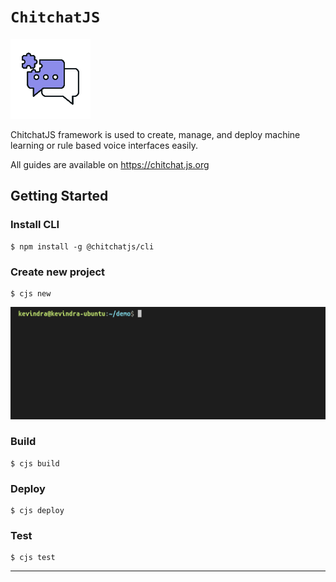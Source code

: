 # `ChitchatJS`

![](./images/logo/logo-128x128.png)

ChitchatJS framework is used to create, manage, and deploy machine learning or rule based voice interfaces easily.

All guides are available on https://chitchat.js.org

<!-- [![Code Coverage][coverage-badge]][coverage-link]
[![Code Coverage][core-badge]][core-link]
[![Code Coverage][cli-badge]][cli-link]
[![Code Coverage][alexa-badge]][alexa-link] -->

## Getting Started

### Install CLI

```
$ npm install -g @chitchatjs/cli
```

### Create new project

```
$ cjs new
```

![](./images/gifs/create-project.gif)

### Build

```
$ cjs build
```

### Deploy

```
$ cjs deploy
```

### Test

```
$ cjs test
```

---

[coverage-badge]: https://codecov.io/gh/chitchatjs/chitchatjs/branch/main/graph/badge.svg
[coverage-link]: https://codecov.io/gh/chitchatjs/chitchatjs
[core-badge]: https://codecov.io/gh/chitchatjs/chitchatjs/branch/main/graph/badge.svg?flag=core
[core-link]: https://codecov.io/gh/chitchatjs/chitchatjs
[cli-badge]: https://codecov.io/gh/chitchatjs/chitchatjs/branch/main/graph/badge.svg?flag=core
[cli-link]: https://codecov.io/gh/chitchatjs/chitchatjs
[alexa-badge]: https://codecov.io/gh/chitchatjs/chitchatjs/branch/main/graph/badge.svg?flag=core
[alexa-link]: https://codecov.io/gh/chitchatjs/chitchatjs
[core-package]: ./packages/core
[cli-package]: ./packages/cli
[alexa-package]: ./packages/alexa
[core-npm-badge]: https://img.shields.io/npm/v/@chitchatjs/core.svg
[cli-npm-badge]: https://img.shields.io/npm/v/@chitchatjs/cli.svg
[alexa-npm-badge]: https://img.shields.io/npm/v/@chitchatjs/alexa.svg
[core-npm-link]: https://www.npmjs.com/package/@chitchatjs/core
[cli-npm-link]: https://www.npmjs.com/package/@chitchatjs/cli
[alexa-npm-link]: https://www.npmjs.com/package/@chitchatjs/alexa
[core-issues-badge]: https://img.shields.io/github/issues/chitchatjs/chitchatjs/package:%20core?label=issues
[cli-issues-badge]: https://img.shields.io/github/issues/chitchatjs/chitchatjs/package:%20cli?label=issues
[alexa-issues-badge]: https://img.shields.io/github/issues/chitchatjs/chitchatjs/package:%20alexa?label=issues
[core-issues-link]: https://github.com/chitchatjs/chitchatjs/issues?q=is%3Aopen+is%3Aissue+label%3A"package%3A+core"
[cli-issues-link]: https://github.com/chitchatjs/chitchatjs/issues?q=is%3Aopen+is%3Aissue+label%3A"package%3A+cli"
[alexa-issues-link]: https://github.com/chitchatjs/chitchatjs/issues?q=is%3Aopen+is%3Aissue+label%3A"package%3A+alexa"
